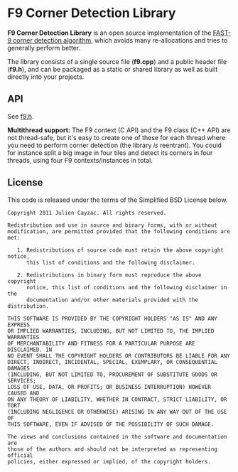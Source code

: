 # F9 Corner Detection Library

**F9 Corner Detection Library** is an open source implementation of the [FAST-9 corner detection algorithm](http://www.edwardrosten.com/work/fast.html), which avoids many re-allocations and tries to generally perform better.

The library consists of a single source file (__f9.cpp__) and a public header file (__f9.h__), and can be packaged as a static or shared library as well as built directly into your projects.

## API

See [f9.h](//github.com/jcayzac/F9-Corner-Detection-Library/blob/master/f9.h).

**Multithread support:** The F9 context (C API) and the F9 class (C++ API) are not thread-safe, but it's easy to create one of these for each thread where you need to perform corner detection (the library _is_ reentrant). You could for instance split a big image in four tiles and detect its corners in four threads, using four F9 contexts/instances in total.

## License

This code is released under the terms of the Simplified BSD License below.

```
Copyright 2011 Julien Cayzac. All rights reserved.

Redistribution and use in source and binary forms, with or without
modification, are permitted provided that the following conditions are met:

   1. Redistributions of source code must retain the above copyright notice,
      this list of conditions and the following disclaimer.

   2. Redistributions in binary form must reproduce the above copyright
      notice, this list of conditions and the following disclaimer in the
      documentation and/or other materials provided with the distribution.

THIS SOFTWARE IS PROVIDED BY THE COPYRIGHT HOLDERS "AS IS" AND ANY EXPRESS
OR IMPLIED WARRANTIES, INCLUDING, BUT NOT LIMITED TO, THE IMPLIED WARRANTIES
OF MERCHANTABILITY AND FITNESS FOR A PARTICULAR PURPOSE ARE DISCLAIMED. IN
NO EVENT SHALL THE COPYRIGHT HOLDERS OR CONTRIBUTORS BE LIABLE FOR ANY
DIRECT, INDIRECT, INCIDENTAL, SPECIAL, EXEMPLARY, OR CONSEQUENTIAL DAMAGES
(INCLUDING, BUT NOT LIMITED TO, PROCUREMENT OF SUBSTITUTE GOODS OR SERVICES;
LOSS OF USE, DATA, OR PROFITS; OR BUSINESS INTERRUPTION) HOWEVER CAUSED AND
ON ANY THEORY OF LIABILITY, WHETHER IN CONTRACT, STRICT LIABILITY, OR TORT
(INCLUDING NEGLIGENCE OR OTHERWISE) ARISING IN ANY WAY OUT OF THE USE OF
THIS SOFTWARE, EVEN IF ADVISED OF THE POSSIBILITY OF SUCH DAMAGE.

The views and conclusions contained in the software and documentation are
those of the authors and should not be interpreted as representing official
policies, either expressed or implied, of the copyright holders.
```
